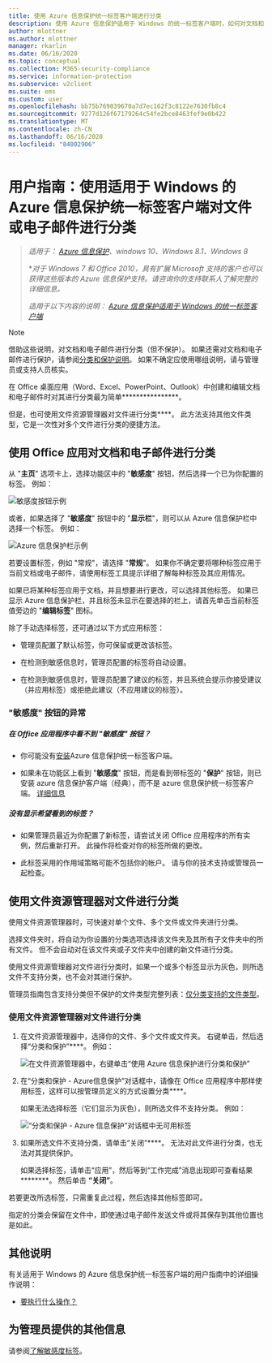 ```yaml
---
title: 使用 Azure 信息保护统一标签客户端进行分类
description: 使用 Azure 信息保护适用于 Windows 的统一标签客户端时，如何对文档和电子邮件进行分类的说明。
author: mlottner
ms.author: mlottner
manager: rkarlin
ms.date: 06/16/2020
ms.topic: conceptual
ms.collection: M365-security-compliance
ms.service: information-protection
ms.subservice: v2client
ms.suite: ems
ms.custom: user
ms.openlocfilehash: bb75b769039670a7d7ec162f3c8122e7630fb8c4
ms.sourcegitcommit: 9277d126f67179264c54fe2bce8463fef9e0b422
ms.translationtype: MT
ms.contentlocale: zh-CN
ms.lasthandoff: 06/16/2020
ms.locfileid: "84802906"
---
```

# <a name="user-guide-classify-a-file-or-email-by-using-the-azure-information-protection-unified-labeling-client-for-windows"></a>用户指南：使用适用于 Windows 的 Azure 信息保护统一标签客户端对文件或电子邮件进行分类

>*适用于： [Azure 信息保护](https://azure.microsoft.com/pricing/details/information-protection)、windows 10、Windows 8.1、Windows 8*
>
> **对于 Windows 7 和 Office 2010，具有扩展 Microsoft 支持的客户也可以获得这些版本的 Azure 信息保护支持。请咨询你的支持联系人了解完整的详细信息。*
>
> *适用于以下内容的说明： [Azure 信息保护适用于 Windows 的统一标签客户端](../faqs.md#whats-the-difference-between-the-azure-information-protection-client-and-the-azure-information-protection-unified-labeling-client)*

> [!NOTE]
> 借助这些说明，对文档和电子邮件进行分类（但不保护）。 如果还需对文档和电子邮件进行保护，请参阅[分类和保护说明](clientv2-classify-protect.md)。 如果不确定应使用哪组说明，请与管理员或支持人员核实。

在 Office 桌面应用（Word、Excel、PowerPoint、Outlook）中创建和编辑文档和电子邮件时对其进行分类最为简单****************。 

但是，也可使用文件资源管理器对文件进行分类****。 此方法支持其他文件类型，它是一次性对多个文件进行分类的便捷方法。 

## <a name="using-office-apps-to-classify-your-documents-and-emails"></a>使用 Office 应用对文档和电子邮件进行分类

从 "**主页**" 选项卡上，选择功能区中的 "**敏感度**" 按钮，然后选择一个已为你配置的标签。 例如：

![敏感度按钮示例](../media/sensitivity-not-set-callout.png)

或者，如果选择了 "**敏感度**" 按钮中的 "**显示栏**"，则可以从 Azure 信息保护栏中选择一个标签。 例如：

![Azure 信息保护栏示例](../media/info-protect-barv2-not-set-callout.png)

若要设置标签，例如 "常规"，请选择 "**常规**"。 如果你不确定要将哪种标签应用于当前文档或电子邮件，请使用标签工具提示详细了解每种标签及其应用情况。 

如果已将某种标签应用于文档，并且想要进行更改，可以选择其他标签。 如果已显示 Azure 信息保护栏，并且标签未显示在要选择的栏上，请首先单击当前标签值旁边的 "**编辑标签**" 图标。

除了手动选择标签，还可通过以下方式应用标签：

- 管理员配置了默认标签，你可保留或更改该标签。

- 在检测到敏感信息时，管理员配置的标签将自动设置。

- 在检测到敏感信息时，管理员配置了建议的标签，并且系统会提示你接受建议（并应用标签）或拒绝此建议（不应用建议的标签）。

### <a name="exceptions-for-the-sensitivity-button"></a>"敏感度" 按钮的异常

##### <a name="dont-see-the-sensitivity-button-in-your-office-apps"></a>在 Office 应用程序中看不到 "敏感度" 按钮？

- 你可能没有[安装](install-unifiedlabelingclient-app.md)Azure 信息保护统一标签客户端。

- 如果未在功能区上看到 "**敏感度**" 按钮，而是看到带标签的 "**保护**" 按钮，则已安装 azure 信息保护客户端（经典），而不是 azure 信息保护统一标签客户端。 [详细信息](../faqs.md#whats-the-difference-between-the-azure-information-protection-client-and-the-azure-information-protection-unified-labeling-client)

##### <a name="is-the-label-that-you-expect-to-see-not-displayed"></a>没有显示希望看到的标签？ 

- 如果管理员最近为你配置了新标签，请尝试关闭 Office 应用程序的所有实例，然后重新打开。 此操作将检查对你的标签所做的更改。

- 此标签采用的作用域策略可能不包括你的帐户。 请与你的技术支持或管理员一起检查。


## <a name="using-file-explorer-to-classify-files"></a>使用文件资源管理器对文件进行分类

使用文件资源管理器时，可快速对单个文件、多个文件或文件夹进行分类。 

选择文件夹时，将自动为你设置的分类选项选择该文件夹及其所有子文件夹中的所有文件。 但不会自动对在该文件夹或子文件夹中创建的新文件进行分类。

使用文件资源管理器对文件进行分类时，如果一个或多个标签显示为灰色，则所选文件不支持分类，也不会对其进行保护。

管理员指南包含支持分类但不保护的文件类型完整列表：[仅分类支持的文件类型](clientv2-admin-guide-file-types.md#file-types-supported-for-classification-only)。

### <a name="to-classify-a-file-by-using-file-explorer"></a>使用文件资源管理器对文件进行分类

1. 在文件资源管理器中，选择你的文件、多个文件或文件夹。 右键单击，然后选择“分类和保护”****。 例如：
    
    ![在文件资源管理器中，右键单击“使用 Azure 信息保护进行分类和保护”](../media/right-click-classify-protect-folder.png)

2. 在“分类和保护 - Azure信息保护”对话框中，请像在 Office 应用程序中那样使用标签，这样可以按管理员定义的方式设置分类****。 
    
    如果无法选择标签（它们显示为灰色），则所选文件不支持分类。 例如：
    
    ![“分类和保护 - Azure 信息保护”对话框中无可用标签](../media/v2info-protect-dialog-labels-dimmed.png)

3. 如果所选文件不支持分类，请单击“关闭”****。 无法对此文件进行分类，也无法对其提供保护。
    
    如果选择标签，请单击“应用”，然后等到“工作完成”消息出现即可查看结果********。 然后单击 **“关闭”**。

若要更改所选标签，只需重复此过程，然后选择其他标签即可。

指定的分类会保留在文件中，即使通过电子邮件发送文件或将其保存到其他位置也是如此。 

## <a name="other-instructions"></a>其他说明

有关适用于 Windows 的 Azure 信息保护统一标签客户端的用户指南中的详细操作说明：

- [要执行什么操作？](clientv2-user-guide.md#what-do-you-want-to-do)

## <a name="additional-information-for-administrators"></a>为管理员提供的其他信息

请参阅[了解敏感度标签](/microsoft-365/compliance/sensitivity-labels)。

